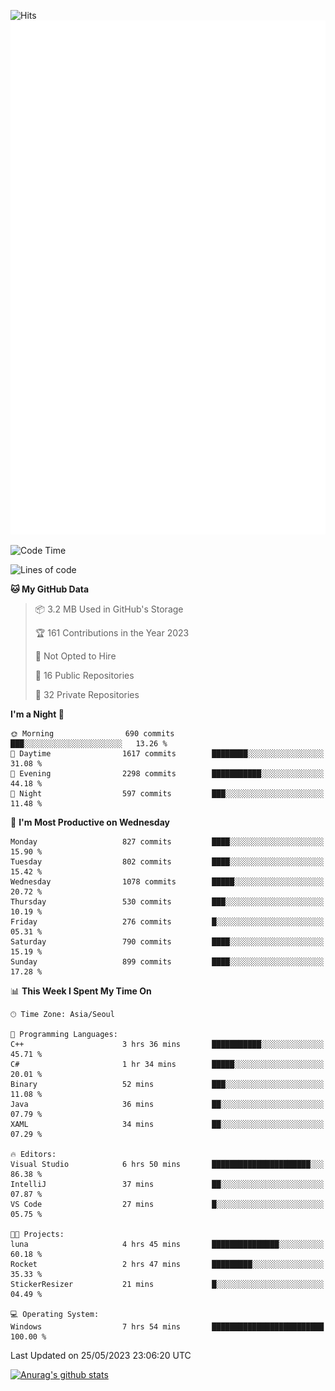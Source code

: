 ![Hits](https://hits.seeyoufarm.com/api/count/incr/badge.svg?url=https%3A%2F%2Fgithub.com%2Fkokose1234&count_bg=%2379C83D&title_bg=%23555555&icon=apple.svg&icon_color=%23E7E7E7&title=hits&edge_flat=false)
<br/>
![Metrics](https://github.com/kokose1234/kokose1234/blob/main/github-metrics.svg)

<!--START_SECTION:waka-->
![Code Time](http://img.shields.io/badge/Code%20Time-865%20hrs%2039%20mins-blue)

![Lines of code](https://img.shields.io/badge/From%20Hello%20World%20I%27ve%20Written-19.5%20million%20lines%20of%20code-blue)

**🐱 My GitHub Data** 

> 📦 3.2 MB Used in GitHub's Storage 
 > 
> 🏆 161 Contributions in the Year 2023
 > 
> 🚫 Not Opted to Hire
 > 
> 📜 16 Public Repositories 
 > 
> 🔑 32 Private Repositories 
 > 
**I'm a Night 🦉** 

```text
🌞 Morning                690 commits         ███░░░░░░░░░░░░░░░░░░░░░░   13.26 % 
🌆 Daytime                1617 commits        ████████░░░░░░░░░░░░░░░░░   31.08 % 
🌃 Evening                2298 commits        ███████████░░░░░░░░░░░░░░   44.18 % 
🌙 Night                  597 commits         ███░░░░░░░░░░░░░░░░░░░░░░   11.48 % 
```
📅 **I'm Most Productive on Wednesday** 

```text
Monday                   827 commits         ████░░░░░░░░░░░░░░░░░░░░░   15.90 % 
Tuesday                  802 commits         ████░░░░░░░░░░░░░░░░░░░░░   15.42 % 
Wednesday                1078 commits        █████░░░░░░░░░░░░░░░░░░░░   20.72 % 
Thursday                 530 commits         ███░░░░░░░░░░░░░░░░░░░░░░   10.19 % 
Friday                   276 commits         █░░░░░░░░░░░░░░░░░░░░░░░░   05.31 % 
Saturday                 790 commits         ████░░░░░░░░░░░░░░░░░░░░░   15.19 % 
Sunday                   899 commits         ████░░░░░░░░░░░░░░░░░░░░░   17.28 % 
```


📊 **This Week I Spent My Time On** 

```text
🕑︎ Time Zone: Asia/Seoul

💬 Programming Languages: 
C++                      3 hrs 36 mins       ███████████░░░░░░░░░░░░░░   45.71 % 
C#                       1 hr 34 mins        █████░░░░░░░░░░░░░░░░░░░░   20.01 % 
Binary                   52 mins             ███░░░░░░░░░░░░░░░░░░░░░░   11.08 % 
Java                     36 mins             ██░░░░░░░░░░░░░░░░░░░░░░░   07.79 % 
XAML                     34 mins             ██░░░░░░░░░░░░░░░░░░░░░░░   07.29 % 

🔥 Editors: 
Visual Studio            6 hrs 50 mins       ██████████████████████░░░   86.38 % 
IntelliJ                 37 mins             ██░░░░░░░░░░░░░░░░░░░░░░░   07.87 % 
VS Code                  27 mins             █░░░░░░░░░░░░░░░░░░░░░░░░   05.75 % 

🐱‍💻 Projects: 
luna                     4 hrs 45 mins       ███████████████░░░░░░░░░░   60.18 % 
Rocket                   2 hrs 47 mins       █████████░░░░░░░░░░░░░░░░   35.33 % 
StickerResizer           21 mins             █░░░░░░░░░░░░░░░░░░░░░░░░   04.49 % 

💻 Operating System: 
Windows                  7 hrs 54 mins       █████████████████████████   100.00 % 
```


 Last Updated on 25/05/2023 23:06:20 UTC
<!--END_SECTION:waka-->

[![Anurag's github stats](https://github-readme-stats.vercel.app/api?username=kokose1234&theme=dracula)](https://github.com/anuraghazra/github-readme-stats)



	
